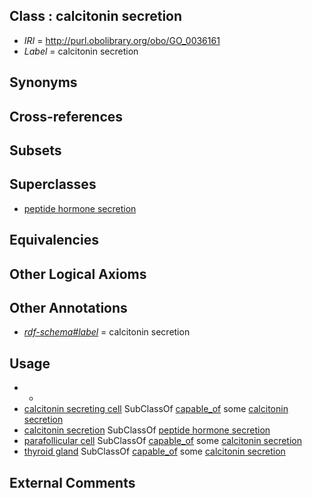 
## Class : calcitonin secretion

 * *IRI* = http://purl.obolibrary.org/obo/GO_0036161
 * *Label* = calcitonin secretion

## Synonyms


## Cross-references


## Subsets


## Superclasses

 * [peptide hormone secretion](../../GO/72/GO_0030072.md)

## Equivalencies


## Other Logical Axioms


## Other Annotations

 * *[rdf-schema#label](../../el/rdf-schema#label.md)* = calcitonin secretion

## Usage

 * -
 * [calcitonin secreting cell](../../CL/43/CL_0000443.md) SubClassOf [capable_of](../../RO/15/RO_0002215.md) some [calcitonin secretion](../../GO/61/GO_0036161.md)
 * [calcitonin secretion](../../GO/61/GO_0036161.md) SubClassOf [peptide hormone secretion](../../GO/72/GO_0030072.md)
 * [parafollicular cell](../../CL/70/CL_0000570.md) SubClassOf [capable_of](../../RO/15/RO_0002215.md) some [calcitonin secretion](../../GO/61/GO_0036161.md)
 * [thyroid gland](../../UBERON/46/UBERON_0002046.md) SubClassOf [capable_of](../../RO/15/RO_0002215.md) some [calcitonin secretion](../../GO/61/GO_0036161.md)

## External Comments


